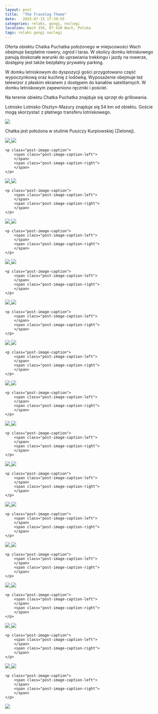 ```yaml
---
layout: post
title:  "The Travelog Theme"
date:   2025-07-15 17:39:55
categories: relaks, gongi, noclegi
location: Wach 156, 07-420 Wach, Polska
tags: relaks gongi noclegi
---
```


Oferta obiektu Chatka Puchatka położonego w miejscowości Wach obejmuje bezpłatne rowery, ogród i taras. W okolicy domku letniskowego panują doskonałe warunki do uprawiania trekkingu i jazdy na rowerze, dostępny jest także bezpłatny prywatny parking.

W domku letniskowym do dyspozycji gości przygotowano część wypoczynkową oraz kuchnię z lodówką. Wyposażenie obejmuje też telewizor z płaskim ekranem z dostępem do kanałów satelitarnych. W domku letniskowym zapewniono ręczniki i pościel.

Na terenie obiektu Chatka Puchatka znajduje się sprzęt do grillowania.

Lotnisko Lotnisko Olsztyn-Mazury znajduje się 54 km od obiektu. Goście mogą skorzystać z płatnego transferu lotniskowego.

<div class="post-image">
    <img src="{{ "/img/chatka/chatka_1.jpg" | prepend: site.baseurl }}" />
    <p class="post-image-caption">Chatka jest położona w otulinie Puszczy Kurpiowskiej (Zielonej).</p>
</div>

<div class="post-image post-image--split">
    <a href="#">
        <img src="{{ "/img/chatka/chatka_2.jpg" | prepend: site.baseurl }}" />
    </a>
    <a href="#">
        <img src="{{ "/img/chatka/chatka_3.jpg" | prepend: site.baseurl }}" />        
    </a>

    <p class="post-image-caption">
    	<span class="post-image-caption-left">
    	</span>
    	<span class="post-image-caption-right">
    	</span>
    </p>
</div>

<div class="post-image post-image--split">
    <a href="#">
        <img src="{{ "/img/chatka/chatka_4.jpg" | prepend: site.baseurl }}" />
    </a>
    <a href="#">
        <img src="{{ "/img/chatka/chatka_5.jpg" | prepend: site.baseurl }}" />        
    </a>

    <p class="post-image-caption">
    	<span class="post-image-caption-left">
    	</span>
    	<span class="post-image-caption-right">
    	</span>
    </p>
</div>

<div class="post-image post-image--split">
    <a href="#">
        <img src="{{ "/img/chatka/chatka_6.jpg" | prepend: site.baseurl }}" />
    </a>
    <a href="#">
        <img src="{{ "/img/chatka/chatka_7.jpg" | prepend: site.baseurl }}" />        
    </a>

    <p class="post-image-caption">
    	<span class="post-image-caption-left">
    	</span>
    	<span class="post-image-caption-right">
    	</span>
    </p>
</div>

<div class="post-image post-image--split">
    <a href="#">
        <img src="{{ "/img/chatka/chatka_8.jpg" | prepend: site.baseurl }}" />
    </a>
    <a href="#">
        <img src="{{ "/img/chatka/chatka_9.jpg" | prepend: site.baseurl }}" />        
    </a>

    <p class="post-image-caption">
    	<span class="post-image-caption-left">
    	</span>
    	<span class="post-image-caption-right">
    	</span>
    </p>
</div>

<div class="post-image post-image--split">
    <a href="#">
        <img src="{{ "/img/chatka/chatka_10.jpg" | prepend: site.baseurl }}" />
    </a>
    <a href="#">
        <img src="{{ "/img/chatka/chatka_11.jpg" | prepend: site.baseurl }}" />        
    </a>

    <p class="post-image-caption">
    	<span class="post-image-caption-left">
    	</span>
    	<span class="post-image-caption-right">
    	</span>
    </p>
</div>


<div class="post-image post-image--split">
    <a href="#">
        <img src="{{ "/img/chatka/chatka_12.jpg" | prepend: site.baseurl }}" />
    </a>
    <a href="#">
        <img src="{{ "/img/chatka/chatka_13.jpg" | prepend: site.baseurl }}" />        
    </a>

    <p class="post-image-caption">
    	<span class="post-image-caption-left">
    	</span>
    	<span class="post-image-caption-right">
    	</span>
    </p>
</div>

<div class="post-image post-image--split">
    <a href="#">
        <img src="{{ "/img/chatka/chatka_14.jpg" | prepend: site.baseurl }}" />
    </a>
    <a href="#">
        <img src="{{ "/img/chatka/chatka_15.jpg" | prepend: site.baseurl }}" />        
    </a>

    <p class="post-image-caption">
    	<span class="post-image-caption-left">
    	</span>
    	<span class="post-image-caption-right">
    	</span>
    </p>
</div>

<div class="post-image post-image--split">
    <a href="#">
        <img src="{{ "/img/chatka/chatka_16.jpg" | prepend: site.baseurl }}" />
    </a>
    <a href="#">
        <img src="{{ "/img/chatka/chatka_17.jpg" | prepend: site.baseurl }}" />        
    </a>

    <p class="post-image-caption">
    	<span class="post-image-caption-left">
    	</span>
    	<span class="post-image-caption-right">
    	</span>
    </p>
</div>

<div class="post-image post-image--split">
    <a href="#">
        <img src="{{ "/img/chatka/chatka_18.jpg" | prepend: site.baseurl }}" />
    </a>
    <a href="#">
        <img src="{{ "/img/chatka/chatka_19.jpg" | prepend: site.baseurl }}" />        
    </a>

    <p class="post-image-caption">
    	<span class="post-image-caption-left">
    	</span>
    	<span class="post-image-caption-right">
    	</span>
    </p>
</div>

<div class="post-image post-image--split">
    <a href="#">
        <img src="{{ "/img/chatka/chatka_20.jpg" | prepend: site.baseurl }}" />
    </a>
    <a href="#">
        <img src="{{ "/img/chatka/chatka_21.jpg" | prepend: site.baseurl }}" />        
    </a>

    <p class="post-image-caption">
    	<span class="post-image-caption-left">
    	</span>
    	<span class="post-image-caption-right">
    	</span>
    </p>
</div>

<div class="post-image post-image--split">
    <a href="#">
        <img src="{{ "/img/chatka/chatka_22.jpg" | prepend: site.baseurl }}" />
    </a>
    <a href="#">
        <img src="{{ "/img/chatka/chatka_23.jpg" | prepend: site.baseurl }}" />        
    </a>

    <p class="post-image-caption">
    	<span class="post-image-caption-left">
    	</span>
    	<span class="post-image-caption-right">
    	</span>
    </p>
</div>

<div class="post-image post-image--split">
    <a href="#">
        <img src="{{ "/img/chatka/chatka_24.jpg" | prepend: site.baseurl }}" />
    </a>
    <a href="#">
        <img src="{{ "/img/chatka/chatka_25.jpg" | prepend: site.baseurl }}" />        
    </a>

    <p class="post-image-caption">
    	<span class="post-image-caption-left">
    	</span>
    	<span class="post-image-caption-right">
    	</span>
    </p>
</div>

<div class="post-image post-image--split">
    <a href="#">
        <img src="{{ "/img/chatka/chatka_26.jpg" | prepend: site.baseurl }}" />
    </a>
    <a href="#">
        <img src="{{ "/img/chatka/chatka_27.jpg" | prepend: site.baseurl }}" />        
    </a>

    <p class="post-image-caption">
    	<span class="post-image-caption-left">
    	</span>
    	<span class="post-image-caption-right">
    	</span>
    </p>
</div>

<div class="post-image post-image--split">
    <a href="#">
        <img src="{{ "/img/chatka/chatka_28.jpg" | prepend: site.baseurl }}" />
    </a>
    <a href="#">
        <img src="{{ "/img/chatka/chatka_29.jpg" | prepend: site.baseurl }}" />        
    </a>

    <p class="post-image-caption">
    	<span class="post-image-caption-left">
    	</span>
    	<span class="post-image-caption-right">
    	</span>
    </p>
</div>


<div class="post-image">
    <img src="{{ "/img/chatka/chatka_30.jpg" | prepend: site.baseurl }}" />
    <p class="post-image-caption"></p>
</div>
